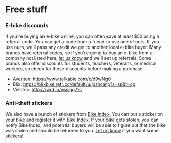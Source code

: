 # Free stuff

### E-bike discounts

If you're buying an e-bike online, you can often save at least $50 using a referral code.
You can get a code from a friend or use one of ours. If you use ours, we'll pass any
credit we get to another local e-bike buyer. Many brands have referral codes, so if you're
going to buy an e-bike from a company not listed here,
[let us know](mailto:hi@ebikelibrarycville.org) and we'll set up referrals. Some brands
also offer discounts for students, teachers, veterans, or medical workers, so check for
those discounts before making a purchase.

- Aventon: https://www.talkable.com/x/d9wNg0
- Blix: https://blixbike.refr.cc/default/u/joshcarp?s=sp&t=cp
- Velotric: http://rwrd.io/vssigg7?c

### Anti-theft stickers

We also have a bunch of stickers from [Bike Index](https://bikeindex.org/). You can put a
sticker on your bike and register it with Bike Index. If your bike gets stolen, you can
notify Bike Index, and potential buyers will be able to figure out that the bike was
stolen and should be returned to you. [Let us know](mailto:hi@ebikelibrarycville.org) if
you want some stickers!
